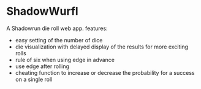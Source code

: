 # ShadowWurfl
A Shadowrun die roll web app. 
features:
* easy setting of the number of dice
* die visualization with delayed display of the results for more exciting rolls
* rule of six when using edge in advance
* use edge after rolling
* cheating function to increase or decrease the probability for a success on a single roll
